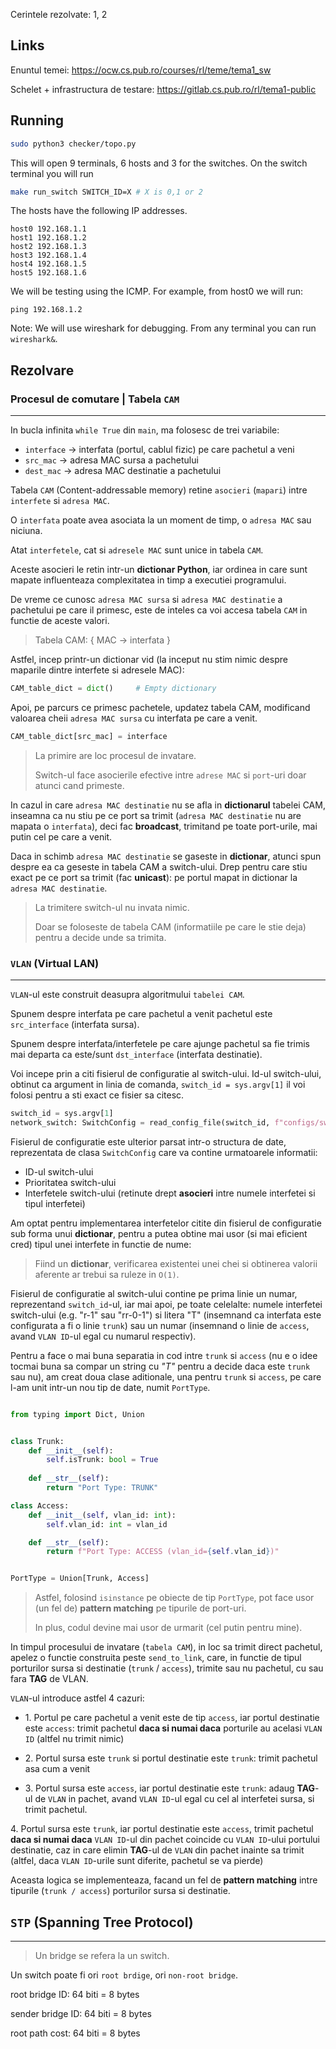 Cerintele rezolvate: 1, 2


## Links

Enuntul temei: <https://ocw.cs.pub.ro/courses/rl/teme/tema1_sw>

Schelet + infrastructura de testare: <https://gitlab.cs.pub.ro/rl/tema1-public>


## Running

```bash
sudo python3 checker/topo.py
```

This will open 9 terminals, 6 hosts and 3 for the switches. On the switch terminal you will run 

```bash
make run_switch SWITCH_ID=X # X is 0,1 or 2
```

The hosts have the following IP addresses.
```
host0 192.168.1.1
host1 192.168.1.2
host2 192.168.1.3
host3 192.168.1.4
host4 192.168.1.5
host5 192.168.1.6
```

We will be testing using the ICMP. For example, from host0 we will run:

```
ping 192.168.1.2
```

Note: We will use wireshark for debugging. From any terminal you can run `wireshark&`.




## Rezolvare

### Procesul de comutare | Tabela `CAM`
---


In bucla infinita `while True` din `main`, ma folosesc de trei variabile:

- `interface` -> interfata (portul, cablul fizic) pe care pachetul a veni
- `src_mac` -> adresa MAC sursa a pachetului
- `dest_mac` -> adresa MAC destinatie a pachetului


Tabela `CAM` (Content-addressable memory) retine `asocieri` (`mapari`)
intre `interfete` si `adresa MAC`.

O `interfata` poate avea asociata la un moment de timp,
o `adresa MAC` sau niciuna.


Atat `interfetele`, cat si `adresele MAC` sunt unice in tabela `CAM`. 


Aceste asocieri le retin intr-un **dictionar Python**,
iar ordinea in care sunt mapate influenteaza complexitatea in timp a executiei programului.

De vreme ce cunosc `adresa MAC sursa` si `adresa MAC destinatie` a pachetului pe care il primesc,
este de inteles ca voi accesa tabela `CAM` in functie de aceste valori.

> Tabela CAM: { MAC -> interfata }


Astfel, incep printr-un dictionar vid (la inceput nu stim nimic despre maparile dintre interfete si adresele MAC):
```python
CAM_table_dict = dict()     # Empty dictionary
```


Apoi, pe parcurs ce primesc pachetele, updatez tabela CAM,
modificand valoarea cheii `adresa MAC sursa` cu interfata pe care a venit.

```python
CAM_table_dict[src_mac] = interface
```

> La primire are loc procesul de invatare.
>
> Switch-ul face asocierile efective intre `adrese MAC` si `port`-uri
> doar atunci cand primeste.


In cazul in care `adresa MAC destinatie` nu se afla in **dictionarul** tabelei CAM,
inseamna ca nu stiu pe ce port sa trimit (`adresa MAC destinatie` nu are mapata o `interfata`),
deci fac **broadcast**, trimitand pe toate port-urile, mai putin cel pe care a venit.

Daca in schimb `adresa MAC destinatie` se gaseste in **dictionar**,
atunci spun despre ea ca geseste in tabela CAM a switch-ului.
Drep pentru care stiu exact pe ce port sa trimit (fac **unicast**):
pe portul mapat in dictionar la `adresa MAC destinatie`.


> La trimitere switch-ul nu invata nimic.
>
> Doar se foloseste de tabela CAM (informatiile pe care le stie deja)
> pentru a decide unde sa trimita.






### `VLAN` (Virtual LAN)
---


`VLAN`-ul este construit deasupra algoritmului `tabelei CAM`.

Spunem despre interfata pe care pachetul a venit pachetul este `src_interface` (interfata sursa).


Spunem despre interfata/interfetele pe care ajunge pachetul sa fie trimis mai departa ca este/sunt `dst_interface` (interfata destinatie).

Voi incepe prin a citi fisierul de configuratie al switch-ului.
Id-ul switch-ului, obtinut ca argument in linia de comanda, `switch_id = sys.argv[1]`
il voi folosi pentru a sti exact ce fisier sa citesc.

```python
switch_id = sys.argv[1]
network_switch: SwitchConfig = read_config_file(switch_id, f"configs/switch{switch_id}.cfg")
```


Fisierul de configuratie este ulterior parsat intr-o structura de date,
reprezentata de clasa `SwitchConfig`
care va contine urmatoarele informatii:
- ID-ul switch-ului
- Prioritatea switch-ului
- Interfetele switch-ului (retinute drept **asocieri** intre numele interfetei si tipul interfetei)



Am optat pentru implementarea interfetelor citite din fisierul de configuratie
sub forma unui **dictionar**,
pentru a putea obtine mai usor (si mai eficient cred) tipul unei interfete in functie de nume:


> Fiind un **dictionar**,
> verificarea existentei unei chei si obtinerea valorii aferente
> ar trebui sa ruleze in `O(1)`.



Fisierul de configuratie al switch-ului
contine pe prima linie un numar, reprezentand `switch_id`-ul,
iar mai apoi, pe toate celelalte:
numele interfetei switch-ului (e.g. "r-1" sau "rr-0-1")
si litera "T" (insemnand ca interfata este configurata a fi o linie `trunk`)
sau un numar (insemnand o linie de `access`, avand `VLAN ID`-ul egal cu numarul respectiv).



Pentru a face o mai buna separatia in cod intre `trunk` si `access`
(nu e o idee tocmai buna sa compar un string cu *"T"* pentru a decide daca este `trunk` sau nu),
am creat doua clase aditionale, una pentru `trunk` si `access`,
pe care l-am unit intr-un nou tip de date, numit `PortType`.


```python

from typing import Dict, Union


class Trunk:
    def __init__(self):
        self.isTrunk: bool = True
    
    def __str__(self):
        return "Port Type: TRUNK"

class Access:
    def __init__(self, vlan_id: int):
        self.vlan_id: int = vlan_id

    def __str__(self):
        return f"Port Type: ACCESS (vlan_id={self.vlan_id})"


PortType = Union[Trunk, Access]
```


> Astfel, folosind `isinstance` pe obiecte de tip `PortType`,
> pot face usor (un fel de) **pattern matching** pe tipurile de port-uri.
>
> In plus, codul devine mai usor de urmarit (cel putin pentru mine).




In timpul procesului de invatare (`tabela CAM`),
in loc sa trimit direct pachetul,
apelez o functie construita peste `send_to_link`, care,
in functie de tipul porturilor sursa si destinatie (`trunk` / `access`),
trimite sau nu pachetul, cu sau fara **TAG** de VLAN.


`VLAN`-ul introduce astfel 4 cazuri:

- 1\. Portul pe care pachetul a venit este de tip `access`, iar portul destinatie este `access`:
trimit pachetul **daca si numai daca** porturile au acelasi `VLAN ID`
(altfel nu trimit nimic)

- 2\. Portul sursa este `trunk` si portul destinatie este `trunk`:
trimit pachetul asa cum a venit

- 3\. Portul sursa este `access`, iar portul destinatie este `trunk`:
adaug **TAG**-ul de `VLAN` in pachet,
avand `VLAN ID`-ul egal cu cel al interfetei sursa,
si trimit pachetul.


4\. Portul sursa este `trunk`, iar portul destinatie este `access`,
trimit pachetul **daca si numai daca**
`VLAN ID`-ul din pachet coincide cu `VLAN ID`-ului portului destinatie,
caz in care elimin **TAG**-ul de `VLAN` din pachet inainte sa trimit
(altfel, daca `VLAN ID`-urile sunt diferite, pachetul se va pierde)


Aceasta logica se implementeaza, facand un fel de **pattern matching**
intre tipurile (`trunk / access`) porturilor sursa si destinatie.



## `STP` (Spanning Tree Protocol)
---


> Un bridge se refera la un switch.


Un switch poate fi ori `root brdige`, ori `non-root bridge`.

root bridge ID: 64 biti = 8 bytes

sender bridge ID: 64 biti = 8 bytes

root path cost: 64 biti = 8 bytes

